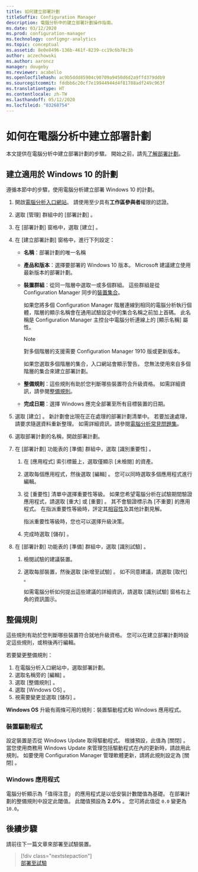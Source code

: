 ```yaml
---
title: 如何建立部署計劃
titleSuffix: Configuration Manager
description: 電腦分析中的建立部署計劃操作指南。
ms.date: 03/12/2020
ms.prod: configuration-manager
ms.technology: configmgr-analytics
ms.topic: conceptual
ms.assetid: 8e0e8496-136b-461f-8239-cc19c6b78c3b
author: aczechowski
ms.author: aaroncz
manager: dougeby
ms.reviewer: acabello
ms.openlocfilehash: ac9b5ddd85904c90709a9450d6d2a9ffd379ddb9
ms.sourcegitcommit: fddbb6c20cf7e19944944d4f81788adf249c963f
ms.translationtype: HT
ms.contentlocale: zh-TW
ms.lasthandoff: 05/12/2020
ms.locfileid: "83268754"
---
```

# <a name="how-to-create-deployment-plans-in-desktop-analytics"></a>如何在電腦分析中建立部署計劃

本文提供在電腦分析中建立部署計劃的步驟。 開始之前，請先[了解部署計劃](about-deployment-plans.md)。

## <a name="create-a-plan-for-windows-10"></a>建立適用於 Windows 10 的計劃

遵循本節中的步驟，使用電腦分析建立部署 Windows 10 的計劃。

1. 開啟[電腦分析入口網站](https://aka.ms/desktopanalytics)。 請使用至少具有**工作區參與者**權限的認證。  

2. 選取 [管理] 群組中的 [部署計劃]  。  

3. 在 [部署計劃]  窗格中，選取 [建立]  。  

4. 在 [建立部署計劃]  窗格中，進行下列設定：  

    - **名稱**：部署計劃的唯一名稱  

    - **產品和版本**：選擇要部署的 Windows 10 版本。 Microsoft 建議建立使用最新版本的部署計劃。  

    - **裝置群組**：從同一階層中選取一或多個群組。 這些群組是從 Configuration Manager 同步的[裝置集合](connect-configmgr.md#bkmk_Collections)。

        如果您將多個 Configuration Manager 階層連線到相同的電腦分析執行個體，階層的顯示名稱會在通用試驗設定中的集合名稱之前加上首碼。 此名稱是 Configuration Manager 主控台中電腦分析連線上的 [顯示名稱]  屬性。<!-- 4814075 -->

        > [!NOTE]
        > 對多個階層的支援需要 Configuration Manager 1910 版或更新版本。
        >
        > 如果您選取多個階層的集合，入口網站會顯示警告。 您無法使用來自多個階層的集合來建立部署計劃。<!-- 4814075 -->

    - **整備規則**：這些規則有助於您判斷哪些裝置符合升級資格。 如需詳細資訊，請參閱[整備規則](#readiness-rules)。  

    - **完成日期**：選擇 Windows 應完全部署至所有目標裝置的日期。  

5. 選取 [建立]  。 新計劃會出現在正在處理的部署計劃清單中。 若要加速處理，請要求隨選資料重新整理。 如需詳細資訊，請參閱[電腦分析常見問題集](faq.md#can-i-reduce-the-amount-of-time-it-takes-for-data-to-refresh-in-my-desktop-analytics-portal)。  

6. 選取部署計劃的名稱，開啟部署計劃。  

7. 在 [部署計劃] 功能表的 [準備]  群組中，選取 [識別重要性]  。  

    1. 在 [應用程式]  索引標籤上，選取僅顯示 [未檢閱]  的資產。  

    2. 選取每個應用程式，然後選取 [編輯]  。 您可以同時選取多個應用程式進行編輯。  

    3. 從 [重要性]  清單中選擇重要性等級。 如果您希望電腦分析在試驗期間驗證應用程式，請選取 [重大]  或 [重要]  。 其不會驗證標示為 [不重要]  的應用程式。 在指派重要性等級時，評定其[相容性](compat-assessment.md)及其他計劃見解。  

        指派重要性等級時，您也可以選擇升級決策。  

    4. 完成時選取 [儲存]  。  

8. 在 [部署計劃] 功能表的 [準備]  群組中，選取 [識別試驗]  。  

    1. 檢閱試驗的建議裝置。  

    2. 選取每部裝置，然後選取 [新增至試驗]  。 如不同意建議，請選取 [取代]  。  

        如需電腦分析如何提出這些建議的詳細資訊，請選取 [識別試驗]  窗格右上角的資訊圖示。

## <a name="readiness-rules"></a>整備規則

這些規則有助於您判斷哪些裝置符合就地升級資格。 您可以在建立部署計劃時設定這些規則，或稍後再行編輯。

若要變更整備規則：

1. 在電腦分析入口網站中，選取部署計劃。
1. 選取名稱旁的 [編輯]  。
1. 選取 [整備規則]  。
1. 選取 [Windows OS]  。
1. 視需要變更並選取 [儲存]  。

**Windows OS** 升級有兩條可用的規則：裝置驅動程式和 Windows 應用程式。

### <a name="device-drivers"></a>裝置驅動程式

設定裝置是否從 Windows Update 取得驅動程式。 根據預設，此值為 [關閉]  。 當您使用商務用 Windows Update 來管理包括驅動程式在內的更新時，請啟用此規則。 如要使用 Configuration Manager 管理軟體更新，請將此規則設定為 [關閉]  。

### <a name="windows-applications"></a>Windows 應用程式

電腦分析顯示為「值得注意」  的應用程式是以低安裝計數閾值為基礎。 在部署計劃的整備規則中設定此閾值。 此閾值預設為 **2.0%** 。 您可將此值從 `0.0` 變更為 `10.0`。


## <a name="next-steps"></a>後續步驟

請前往下一篇文章來部署至試驗裝置。
> [!div class="nextstepaction"]  
> [部署至試驗](deploy-pilot.md)  
